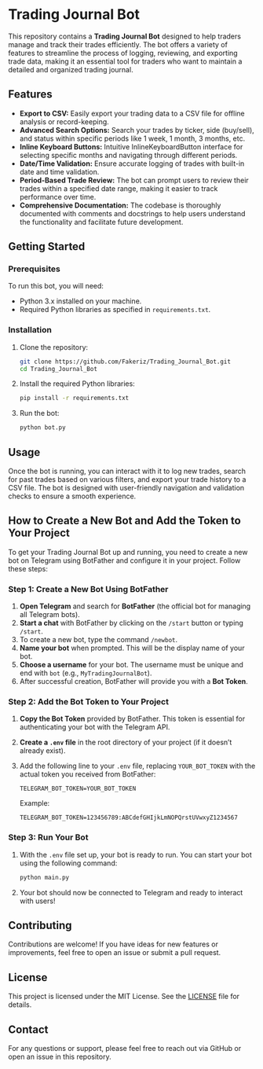 # Trading Journal Bot

This repository contains a **Trading Journal Bot** designed to help traders manage and track their trades efficiently. The bot offers a variety of features to streamline the process of logging, reviewing, and exporting trade data, making it an essential tool for traders who want to maintain a detailed and organized trading journal.

## Features

- **Export to CSV:** Easily export your trading data to a CSV file for offline analysis or record-keeping.
- **Advanced Search Options:** Search your trades by ticker, side (buy/sell), and status within specific periods like 1 week, 1 month, 3 months, etc.
- **Inline Keyboard Buttons:** Intuitive InlineKeyboardButton interface for selecting specific months and navigating through different periods.
- **Date/Time Validation:** Ensure accurate logging of trades with built-in date and time validation.
- **Period-Based Trade Review:** The bot can prompt users to review their trades within a specified date range, making it easier to track performance over time.
- **Comprehensive Documentation:** The codebase is thoroughly documented with comments and docstrings to help users understand the functionality and facilitate future development.

## Getting Started

### Prerequisites

To run this bot, you will need:

- Python 3.x installed on your machine.
- Required Python libraries as specified in `requirements.txt`.

### Installation

1. Clone the repository:
    ```bash
    git clone https://github.com/Fakeriz/Trading_Journal_Bot.git
    cd Trading_Journal_Bot
    ```

2. Install the required Python libraries:
    ```bash
    pip install -r requirements.txt
    ```

3. Run the bot:
    ```bash
    python bot.py
    ```

## Usage

Once the bot is running, you can interact with it to log new trades, search for past trades based on various filters, and export your trade history to a CSV file. The bot is designed with user-friendly navigation and validation checks to ensure a smooth experience.



## How to Create a New Bot and Add the Token to Your Project

To get your Trading Journal Bot up and running, you need to create a new bot on Telegram using BotFather and configure it in your project. Follow these steps:

### Step 1: Create a New Bot Using BotFather

1. **Open Telegram** and search for **BotFather** (the official bot for managing all Telegram bots).
2. **Start a chat** with BotFather by clicking on the `/start` button or typing `/start`.
3. To create a new bot, type the command `/newbot`.
4. **Name your bot** when prompted. This will be the display name of your bot.
5. **Choose a username** for your bot. The username must be unique and end with `bot` (e.g., `MyTradingJournalBot`).
6. After successful creation, BotFather will provide you with a **Bot Token**.

### Step 2: Add the Bot Token to Your Project

1. **Copy the Bot Token** provided by BotFather. This token is essential for authenticating your bot with the Telegram API.

2. **Create a `.env` file** in the root directory of your project (if it doesn’t already exist).

3. Add the following line to your `.env` file, replacing `YOUR_BOT_TOKEN` with the actual token you received from BotFather:
    ```env
    TELEGRAM_BOT_TOKEN=YOUR_BOT_TOKEN
    ```

    Example:
    ```env
    TELEGRAM_BOT_TOKEN=123456789:ABCdefGHIjkLmNOPQrstUVwxyZ1234567
    ```

### Step 3: Run Your Bot

1. With the `.env` file set up, your bot is ready to run. You can start your bot using the following command:
    ```bash
    python main.py
    ```

2. Your bot should now be connected to Telegram and ready to interact with users!


## Contributing

Contributions are welcome! If you have ideas for new features or improvements, feel free to open an issue or submit a pull request.

## License

This project is licensed under the MIT License. See the [LICENSE](LICENSE) file for details.

## Contact

For any questions or support, please feel free to reach out via GitHub or open an issue in this repository.

